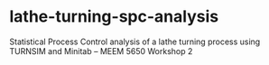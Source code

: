 # lathe-turning-spc-analysis
Statistical Process Control analysis of a lathe turning process using TURNSIM and Minitab – MEEM 5650 Workshop 2
